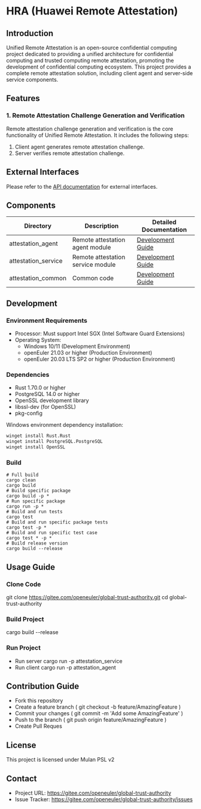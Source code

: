 # HRA (Huawei Remote Attestation)

## Introduction
Unified Remote Attestation is an open-source confidential computing project dedicated to providing a unified architecture for confidential computing and trusted computing remote attestation, promoting the development of confidential computing ecosystem. This project provides a complete remote attestation solution, including client agent and server-side service components.

## Features

### 1. Remote Attestation Challenge Generation and Verification

Remote attestation challenge generation and verification is the core functionality of Unified Remote Attestation. It includes the following steps:
1. Client agent generates remote attestation challenge.
2. Server verifies remote attestation challenge.

## External Interfaces

Please refer to the [API documentation](./docs/hra_api.md) for external interfaces.

## Components

| Directory           | Description          | Detailed Documentation |
| ------------------- | -------------------- | --------------------- |
| attestation_agent   | Remote attestation agent module | [Development Guide](docs/attestation_agent.md) |
| attestation_service | Remote attestation service module | [Development Guide](docs/attestation_service.md) |
| attestation_common  | Common code          | [Development Guide](docs/attestation_common.md) |

## Development

### Environment Requirements

* Processor: Must support Intel SGX (Intel Software Guard Extensions)
* Operating System:
  - Windows 10/11 (Development Environment)
  - openEuler 21.03 or higher (Production Environment)
  - openEuler 20.03 LTS SP2 or higher (Production Environment)

### Dependencies

* Rust 1.70.0 or higher
* PostgreSQL 14.0 or higher
* OpenSSL development library
* libssl-dev (for OpenSSL)
* pkg-config

Windows environment dependency installation:
```bash
winget install Rust.Rust
winget install PostgreSQL.PostgreSQL
winget install OpenSSL
```

### Build

```
# Full build
cargo clean
cargo build
# Build specific package
cargo build -p *
# Run specific package
cargo run -p *
# Build and run tests
cargo test
# Build and run specific package tests
cargo test -p *
# Build and run specific test case
cargo test * -p *
# Build release version
cargo build --release
```

## Usage Guide

### Clone Code
git clone https://gitee.com/openeuler/global-trust-authority.git
cd global-trust-authority

### Build Project
cargo build --release

### Run Project
- Run server
  cargo run -p attestation_service
- Run client
  cargo run -p attestation_agent

## Contribution Guide
- Fork this repository
- Create a feature branch ( git checkout -b feature/AmazingFeature )
- Commit your changes ( git commit -m 'Add some AmazingFeature' )
- Push to the branch ( git push origin feature/AmazingFeature )
- Create Pull Reques

## License
This project is licensed under Mulan PSL v2

## Contact
- Project URL: https://gitee.com/openeuler/global-trust-authority
- Issue Tracker: https://gitee.com/openeuler/global-trust-authority/issues